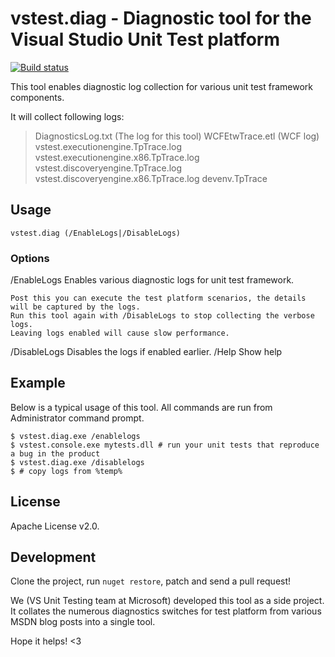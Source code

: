 # vstest.diag - Diagnostic tool for the Visual Studio Unit Test platform

[![Build status](https://ci.appveyor.com/api/projects/status/spe9wpff038fcb6p?svg=true)](https://ci.appveyor.com/project/codito/vstest-diag)

This tool enables diagnostic log collection for various unit test framework components. 

It will collect following logs:

>	DiagnosticsLog.txt (The log for this tool)
>	WCFEtwTrace.etl (WCF log)
>	vstest.executionengine.TpTrace.log 
>	vstest.executionengine.x86.TpTrace.log 
>	vstest.discoveryengine.TpTrace.log
>	vstest.discoveryengine.x86.TpTrace.log
>	devenv.TpTrace

## Usage
`vstest.diag (/EnableLogs|/DisableLogs)`

### Options

/EnableLogs     Enables various diagnostic logs for unit test framework. 

    Post this you can execute the test platform scenarios, the details will be captured by the logs.
    Run this tool again with /DisableLogs to stop collecting the verbose logs.
    Leaving logs enabled will cause slow performance.

/DisableLogs    Disables the logs if enabled earlier.
/Help           Show help

## Example
Below is a typical usage of this tool. All commands are run from Administrator command prompt.

    $ vstest.diag.exe /enablelogs
    $ vstest.console.exe mytests.dll # run your unit tests that reproduce a bug in the product
    $ vstest.diag.exe /disablelogs
    $ # copy logs from %temp%

## License
Apache License v2.0.

## Development
Clone the project, run `nuget restore`, patch and send a pull request!

We (VS Unit Testing team at Microsoft) developed this tool as a side project. It
collates the numerous diagnostics switches for test platform from various MSDN
blog posts into a single tool.

Hope it helps! <3
